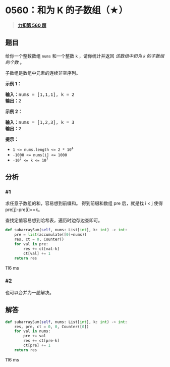 # 0560：和为 K 的子数组（★）


> <u>**[力扣第 560 题](https://leetcode.cn/problems/subarray-sum-equals-k/)**</u>

## 题目

<p>给你一个整数数组 <code>nums</code> 和一个整数 <code>k</code> ，请你统计并返回 <em>该数组中和为 <code>k</code><strong> </strong>的子数组的个数 </em>。</p>

<p>子数组是数组中元素的连续非空序列。</p>



<p><strong>示例 1：</strong></p>

<pre>
<strong>输入：</strong>nums = [1,1,1], k = 2
<strong>输出：</strong>2
</pre>

<p><strong>示例 2：</strong></p>

<pre>
<strong>输入：</strong>nums = [1,2,3], k = 3
<strong>输出：</strong>2
</pre>



<p><strong>提示：</strong></p>

<ul>
<li><code>1 &lt;= nums.length &lt;= 2 * 10<sup>4</sup></code></li>
<li><code>-1000 &lt;= nums[i] &lt;= 1000</code></li>
<li><code>-10<sup>7</sup> &lt;= k &lt;= 10<sup>7</sup></code></li>
</ul>


## 分析

### #1

求任意子数组的和，容易想到前缀和。
得到前缀和数组 pre 后，就是找 i < j 使得 pre[j]-pre[i]==k。

查找定值容易想到哈希表，遍历时边存边查即可。

```python
def subarraySum(self, nums: List[int], k: int) -> int:
	pre = list(accumulate([0]+nums))
	res, ct = 0, Counter()
	for val in pre:
		res += ct[val-k]
		ct[val] += 1
	return res
```

116 ms

### #2

也可以合并为一趟解决。


## 解答

```python
def subarraySum(self, nums: List[int], k: int) -> int:
	res, pre, ct = 0, 0, Counter([0])
	for val in nums:
		pre += val
		res += ct[pre-k]
		ct[pre] += 1
	return res
```

116 ms

